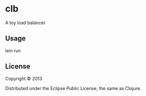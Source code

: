 # clb

A toy load balancer

## Usage

lein run

## License

Copyright © 2013

Distributed under the Eclipse Public License, the same as Clojure.
